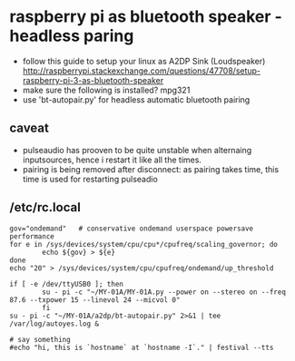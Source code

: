 # raspberry pi as bluetooth speaker - headless paring

- follow this guide to setup your linux as A2DP Sink (Loudspeaker)
http://raspberrypi.stackexchange.com/questions/47708/setup-raspberry-pi-3-as-bluetooth-speaker
- make sure the following is installed?  mpg321
- use 'bt-autopair.py' for headless automatic bluetooth pairing

## caveat
- pulseaudio has prooven to be quite unstable when alternaing inputsources, hence i restart it like all the times.
- pairing is being removed after disconnect: as pairing takes time, this time is used for restarting pulseadio

## /etc/rc.local
```
gov="ondemand"   # conservative ondemand userspace powersave performance
for e in /sys/devices/system/cpu/cpu*/cpufreq/scaling_governor; do
        echo ${gov} > ${e}
done
echo "20" > /sys/devices/system/cpu/cpufreq/ondemand/up_threshold

if [ -e /dev/ttyUSB0 ]; then
        su - pi -c "~/MY-01A/MY-01A.py --power on --stereo on --freq 87.6 --txpower 15 --linevol 24 --micvol 0"
        fi
su - pi -c "~/MY-01A/a2dp/bt-autopair.py" 2>&1 | tee /var/log/autoyes.log &

# say something
#echo "hi, this is `hostname` at `hostname -I`." | festival --tts
```